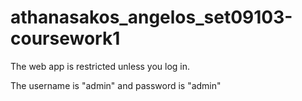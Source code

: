 # athanasakos_angelos_set09103-coursework1
The web app is restricted unless you log in.

The username is "admin" and password is "admin"
